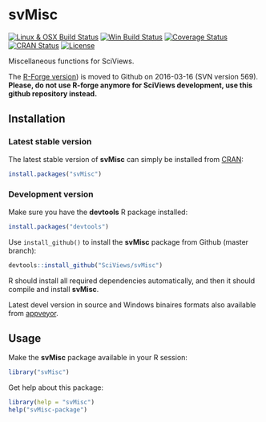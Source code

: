 # svMisc

[![Linux & OSX Build Status](https://travis-ci.org/SciViews/svMisc.svg )](https://travis-ci.org/SciViews/svMisc)
[![Win Build Status](https://ci.appveyor.com/api/projects/status/github/SciViews/svMisc?branch=master&svg=true)](http://ci.appveyor.com/project/SciViews/svMisc)
[![Coverage Status](https://img.shields.io/codecov/c/github/SciViews/svMisc/master.svg)
](https://codecov.io/github/SciViews/svMisc?branch=master)
[![CRAN Status](http://www.r-pkg.org/badges/version/svMisc)](http://cran.r-project.org/package=svMisc)
[![License](https://img.shields.io/badge/license-GPL-blue.svg)](http://www.gnu.org/licenses/gpl-2.0.html)

Miscellaneous functions for SciViews.

The [R-Forge version](https://r-forge.r-project.org/projects/sciviews/)) is moved to Github on 2016-03-16 (SVN version 569). **Please, do not use R-forge anymore for SciViews development, use this github repository instead.**


## Installation

### Latest stable version

The latest stable version of **svMisc** can simply be installed from [CRAN](http://cran.r-project.org):

```r
install.packages("svMisc")
```


### Development version

Make sure you have the **devtools** R package installed:

```r
install.packages("devtools")
```

Use `install_github()` to install the **svMisc** package from Github (master branch):

```r
devtools::install_github("SciViews/svMisc")
```

R should install all required dependencies automatically, and then it should compile and install **svMisc**.

Latest devel version in source and Windows binaires formats also available from [appveyor](https://ci.appveyor.com/project/SciViews/svMisc/build/artifacts).


## Usage

Make the **svMisc** package available in your R session:

```r
library("svMisc")
```

Get help about this package:

```r
library(help = "svMisc")
help("svMisc-package")
```
